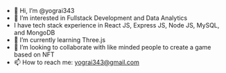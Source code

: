 - 👋 Hi, I’m @yograi343
- 👀 I’m interested in Fullstack Development and Data Analytics 
- I have tech stack experience in React JS, Express JS, Node JS, MySQL, and MongoDB
- 🌱 I’m currently learning Three.js
- 💞️ I’m looking to collaborate with like minded people to create a game based on NFT
- 📫 How to reach me: yograi343@gmail.com

<!---
yograi343/yograi343 is a ✨ special ✨ repository because its `README.md` (this file) appears on your GitHub profile.
You can click the Preview link to take a look at your changes.
--->
